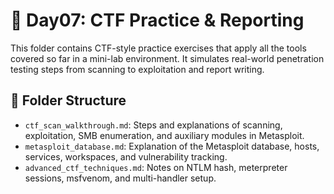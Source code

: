 # 🧪 Day07: CTF Practice & Reporting

This folder contains CTF-style practice exercises that apply all the tools covered so far in a mini-lab environment. It simulates real-world penetration testing steps from scanning to exploitation and report writing.

## 📁 Folder Structure

- `ctf_scan_walkthrough.md`: Steps and explanations of scanning, exploitation, SMB enumeration, and auxiliary modules in Metasploit.
- `metasploit_database.md`: Explanation of the Metasploit database, hosts, services, workspaces, and vulnerability tracking.
- `advanced_ctf_techniques.md`: Notes on NTLM hash, meterpreter sessions, msfvenom, and multi-handler setup.